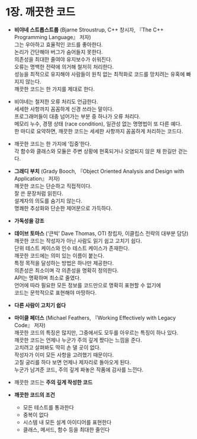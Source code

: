 # 1장. 깨끗한 코드

- **비야네 스트롭스트룹** (Bjarne Stroustrup, C++ 창시자, 『The C++ Programming Language』 저자)  
  그는 우아하고 효율적인 코드를 좋아한다.  
  논리가 간단해야 버그가 숨어들지 못한다.  
  의존성을 최대한 줄여야 유지보수가 쉬워진다.  
  오류는 명백한 전략에 의거해 철저히 처리한다.  
  성능을 최적으로 유지해야 사람들이 원칙 없는 최적화로 코드를 망치려는 유혹에 빠지지 않는다.  
  깨끗한 코드는 한 가지를 제대로 한다.

- 비야네는 철저한 오류 처리도 언급한다.  
  세세한 사항까지 꼼꼼하게 신경 쓰라는 말이다.  
  프로그래머들이 대충 넘어가는 부분 중 하나가 오류 처리다.  
  메모리 누수, 경쟁 상태 (race condition), 일관성 없는 명명법이 또 다른 예다.  
  한 마디로 요약하면, 깨끗한 코드는 세세한 사항까지 꼼꼼하게 처리하는 코드다.

- 깨끗한 코드는 한 가지에 ‘집중’한다.  
  각 함수와 클래스와 모듈은 주변 상황에 현혹되거나 오염되지 않은 채 한길만 걷는다.

- **그래디 부치** (Grady Booch, 『Object Oriented Analysis and Design with Application』 저자)  
  깨끗한 코드는 단순하고 직접적이다.  
  잘 쓴 문장처럼 읽힌다.  
  설계자의 의도를 숨기지 않는다.  
  명쾌한 추상화와 단순한 제어문으로 가득하다.

- **가독성을 강조**

- **데이브 토마스** (‘큰빅’ Dave Thomas, OTI 창립자, 이클립스 전략의 대부분 담당)  
  깨끗한 코드는 작성자가 아닌 사람도 읽기 쉽고 고치기 쉽다.  
  단위 테스트 케이스와 인수 테스트 케이스가 존재한다.  
  깨끗한 코드에는 의미 있는 이름이 붙는다.  
  특정 목적을 달성하는 방법은 하나만 제공한다.  
  의존성은 최소이며 각 의존성을 명확히 정의한다.  
  API는 명확하며 최소로 줄였다.  
  언어에 따라 필요한 모든 정보를 코드만으로 명확히 표현할 수 없기에  
  코드는 문학적으로 표현해야 마땅하다.

- **다른 사람이 고치기 쉽다**

- **마이클 페더스** (Michael Feathers, 『Working Effectively with Legacy Code』 저자)  
  깨끗한 코드의 특징은 많지만, 그중에서도 모두를 아우르는 특징이 하나 있다.  
  깨끗한 코드는 언제나 누군가 주의 깊게 짰다는 느낌을 준다.  
  고치려고 살펴봐도 딱히 손 댈 곳이 없다.  
  작성자가 이미 모든 사항을 고려했기 때문이다.  
  고칠 궁리를 하다 보면 언제나 제자리로 돌아오게 된다.  
  누군가 남겨준 코드, 주의 깊게 짜놓은 작품에 감사를 느낀다.

- 깨끗한 코드는 **주의 깊게 작성한 코드**

- **깨끗한 코드의 조건**  
  - 모든 테스트를 통과한다  
  - 중복이 없다  
  - 시스템 내 모든 설계 아이디어를 표현한다  
  - 클래스, 메서드, 함수 등을 최대한 줄인다
